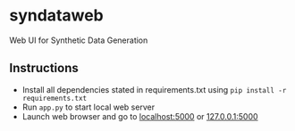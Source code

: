 # syndataweb
Web UI for Synthetic Data Generation

## Instructions
- Install all dependencies stated in requirements.txt using ```pip install -r requirements.txt``` 
- Run ```app.py``` to start local web server 
- Launch web browser and go to [localhost:5000](http://localhost:5000) or [127.0.0.1:5000](http://127.0.0.1:5000)
